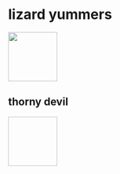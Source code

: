 <!DOCTYPE html>
<html>
<body>
  <h1>lizard yummers</h1>
  <img src="https://media.australian.museum/media/dd/images/Marbled_Velvet_Gecko_on_branch_Oedura_marmora.width-1600.365324d.jpg" width="100" height="100">
  <h2> thorny devil</h2>
  <img scr"https://media.australian.museum/media/dd/images/Moloch_horridus.width-1600.60e4d5f.jpg" width="100" height="100">
</body>
</html>
